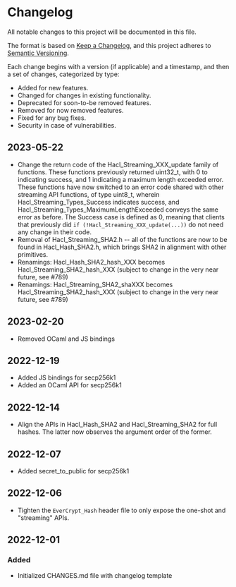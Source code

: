 # Changelog

All notable changes to this project will be documented in this file.

The format is based on [Keep a Changelog](https://keepachangelog.com/en/1.0.0/),
and this project adheres to [Semantic Versioning](https://semver.org/spec/v2.0.0.html).

Each change begins with a version (if applicable) and a timestamp, and then a set of changes, categorized by type:
- Added for new features.
- Changed for changes in existing functionality.
- Deprecated for soon-to-be removed features.
- Removed for now removed features.
- Fixed for any bug fixes.
- Security in case of vulnerabilities.

## 2023-05-22

- Change the return code of the Hacl_Streaming_XXX_update family of functions. These
  functions previously returned uint32_t, with 0 to indicating success, and 1
  indicating a maximum length exceeded error. These functions have now switched
  to an error code shared with other streaming API functions, of type
  uint8_t, wherein Hacl_Streaming_Types_Success indicates success, and
  Hacl_Streaming_Types_MaximumLengthExceeded conveys the same error as before.
  The Success case is defined as 0, meaning that clients that previously did
  `if (!Hacl_Streaming_XXX_update(...))` do not need any change in their code.
- Removal of Hacl_Streaming_SHA2.h -- all of the functions are now to be found
  in Hacl_Hash_SHA2.h, which brings SHA2 in alignment with other primitives.
- Renamings: Hacl_Hash_SHA2_hash_XXX becomes Hacl_Streaming_SHA2_hash_XXX
  (subject to change in the very near future, see #789)
- Renamings: Hacl_Streaming_SHA2_shaXXX becomes Hacl_Streaming_SHA2_hash_XXX
  (subject to change in the very near future, see #789)

## 2023-02-20

- Removed OCaml and JS bindings

## 2022-12-19

- Added JS bindings for secp256k1
- Added an OCaml API for secp256k1

## 2022-12-14

- Align the APIs in Hacl_Hash_SHA2 and Hacl_Streaming_SHA2 for full hashes. The
  latter now observes the argument order of the former.

## 2022-12-07

- Added secret_to_public for secp256k1

## 2022-12-06

- Tighten the `EverCrypt_Hash` header file to only expose the one-shot and
  "streaming" APIs.

## 2022-12-01

### Added

- Initialized CHANGES.md file with changelog template
